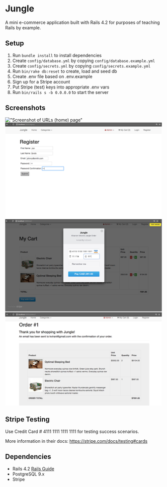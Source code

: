 # Jungle

A mini e-commerce application built with Rails 4.2 for purposes of teaching Rails by example.


## Setup

1. Run `bundle install` to install dependencies
2. Create `config/database.yml` by copying `config/database.example.yml`
3. Create `config/secrets.yml` by copying `config/secrets.example.yml`
4. Run `bin/rake db:reset` to create, load and seed db
5. Create .env file based on .env.example
6. Sign up for a Stripe account
7. Put Stripe (test) keys into appropriate .env vars
8. Run `bin/rails s -b 0.0.0.0` to start the server

## Screenshots
!["Screenshot of URLs (home) page"](https://asukakuwahara.com/static/ac06011cef20b0c25e28ce40842f553a/af144/jungle-rails.png)
!["Screenshot of Register page"](https://raw.githubusercontent.com/jonosue/jungle-rails/master/docs/new-user-registration.png)
!["Screenshot of Cart page"](https://raw.githubusercontent.com/jonosue/jungle-rails/master/docs/stripe-payment.png)
!["Screenshot of Order page"](https://raw.githubusercontent.com/jonosue/jungle-rails/master/docs/order-confirmation.png)


## Stripe Testing

Use Credit Card # 4111 1111 1111 1111 for testing success scenarios.

More information in their docs: <https://stripe.com/docs/testing#cards>

## Dependencies

* Rails 4.2 [Rails Guide](http://guides.rubyonrails.org/v4.2/)
* PostgreSQL 9.x
* Stripe
